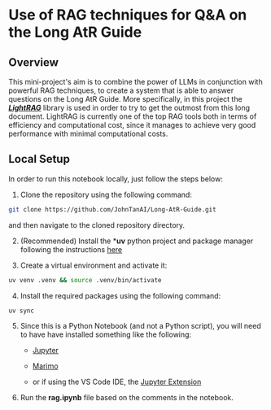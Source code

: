 # Use of RAG techniques for Q&A on the Long AtR Guide

## Overview

This mini-project's aim is to combine the power of LLMs in conjunction with powerful RAG techniques, to create a system that is able to answer questions on the Long AtR Guide. More specifically, in this project the [***LightRAG***](https://github.com/HKUDS/LightRAG) library is used in order to try to get the outmost from this long document. LightRAG is currently one of the top RAG tools both in terms of efficiency and computational cost, since it manages to achieve very good performance with minimal computational costs.

## Local Setup

In order to run this notebook locally, just follow the steps below:

1. Clone the repository using the following command:
```bash
git clone https://github.com/JohnTanAI/Long-AtR-Guide.git
```

and then navigate to the cloned repository directory.

2. (Recommended) Install the ***uv** python project and package manager following the instructions [here](https://docs.astral.sh/uv/getting-started/installation/)

3. Create a virtual environment and activate it:
```bash
uv venv .venv && source .venv/bin/activate
```

4. Install the required packages using the following command:
```bash
uv sync
```

5. Since this is a Python Notebook (and not a Python script), you will need to have have installed something like the following:

   *  [Jupyter](https://jupyter.org/)

   *  [Marimo](https://marimo.io/)

   *  or if using the VS Code IDE, the [Jupyter Extension](https://marketplace.visualstudio.com/items?itemName=ms-toolsai.jupyter)

6. Run the **rag.ipynb** file based on the comments in the notebook.